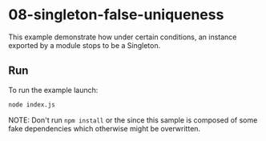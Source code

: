 # 08-singleton-false-uniqueness

This example demonstrate how under certain conditions, an instance exported by a
module stops to be a Singleton.

## Run

To run the example launch:

```bash
node index.js
```

NOTE: Don't run `npm install` or the since this sample is composed of some fake
dependencies which otherwise might be overwritten.
